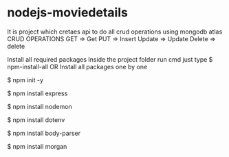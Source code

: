 # nodejs-moviedetails
It is project which cretaes api to do all crud operations using mongodb atlas
CRUD OPERATIONS
GET => Get
PUT => Insert
Update => Update
Delete => delete

Install all required packages
Inside the project folder run cmd  just type 
$ npm-install-all
OR
Install all packages one by one

$ npm init -y

$ npm install express

$ npm install nodemon

$ npm install dotenv

$ npm install body-parser

$ npm install morgan

